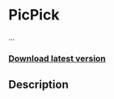 # PicPick
...

### [Download latest version](https://github.com/tbener/PicPick/raw/picpick/Setup/PicPickSetup.msi)

## Description
